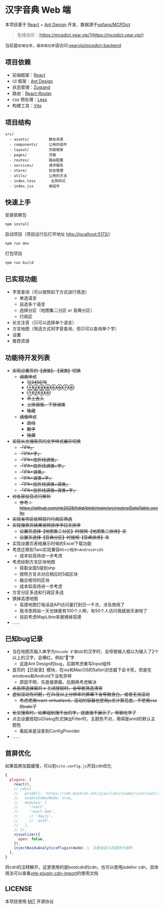 # 汉字音典 Web 端

本项目基于 [React](https://github.com/facebook/react) + [Ant Design](https://github.com/ant-design/ant-design) 开发，数据源于[osfans/MCPDict](https://github.com/osfans/MCPDict)

> 在线访问：[https://mcpdict.vear.vip/](https://mcpdict.vear.vip/)

当前是`前端仓库`，`服务端仓库`请访问:[vearvip/mcpdict-backend](https://github.com/vearvip/mcpdict-backend)

## 项目依赖

- 前端框架：[React](https://github.com/facebook/react)
- UI 框架：[Ant Design](https://github.com/ant-design/ant-design)
- 状态管理：[Zustand](https://github.com/pmndrs/zustand)
- 路由：[React-Router](https://github.com/ReactTraining/react-router)
- css 预处理：[Less](https://github.com/less/less.js)
- 构建工具：[Vite](https://github.com/vitejs/vite)

## 项目结构

```
src/
  - assets/         静态资源
  - components/     公用的组件
  - layout/         页面框架
  - pages/          页面
  - routes/         路由配置
  - services/       请求服务
  - store/          状态管理
  - utils/          公用的方法
  - index.less       全局样式
  - index.jsx       根组件
```

## 快速上手

安装依赖包

```bash
npm install
```

启动项目（项目运行后打开地址 [http://localhost:5173/](http://localhost:5173/)）

```bash
npm run dev
```

打包项目
```bash
npm run build
```
## 已实现功能
  - 字音查询（可以按照如下方式进行筛选）
    - 单选语言
    - 自选多个语言
    - 选择分区（地图集二分区 or 音典分区）
    - 行政区
  - 长文注音（只可以选择单个语言）
  - 方言地图（筛选方式同字音查询，但只可以查询单个字）
  - 设置
  - 推荐资源

## 功能待开发列表  
  - ~~实现设置页的【调值】、【调类】切换~~
    - ~~调类样式~~
      - ~~12345678~~
      - ~~①②③④⑤⑥⑦⑧~~
      - ~~①②③④~~
      - ~~平上去入~~
      - ~~上排调值、下排调类~~
      - ~~隐藏~~
    - ~~调值样式~~
      - ~~曲线~~
      - ~~数字~~
      - ~~隐藏~~
  - ~~实现长文搜索页的文字样式展示切换~~
    - ~~「IPA」~~
    - ~~「IPA+字」~~
    - ~~「IPA+曲折线调值」~~
    - ~~「IPA+曲折线调值+字」~~
    - ~~「IPA+调类」~~
    - ~~「IPA+调类+字」~~
    - ~~「IPA+曲折线调值+调类」~~
    - ~~「IPA+曲折线调值+调类+字」~~
  - ~~对各家拟音进行解析~~
    - ~~参考：https://github.com/nk2028/hdqt/blob/main/src/routes/DataTable.svelte~~
  - ~~实现省市区依照现行行政区筛选~~
  - ~~实现搜索页结果按照排序字段来排序~~
    - ~~设置页选择【地图集二分区】时按照【地图集二排序】来~~
    - ~~设置页选择【音典分区】时按照【音典排序】来~~
  - 实现设置页表格展示时候的Excel下载功能
  - 考虑迁移到Taro实现兼容`H5+小程序+Android+iOS`
    - 成本较高待进一步考虑
  - 考虑绘制方言区块地图
    - 获取全国5级别shp
    - 按照方言点对应相应的5级区块
    - 融合相邻的区块
    - 成本较高待进一步考虑
  - 方言分区多选和行政区多选
  - 换掉高德地图
    - 高德地图打电话说API访问量打到日一千次，涉及商用了
    - 我寻思网站一天也妹能有100个人啊，有50个人访问我就谢天谢地了
    - 目前考虑MapLibre来替换掉高德
  - ......
## 已知bug记录
  - 当在地图页输入单字为`Uncode 扩展G区`的汉字时，会导致输入框以为输入了2个以上的汉字，会爆红，例如“𰃘”字
    - 这是Ant Design的bug，后期考虑重写Input组件
  - 首页的【已收录】模块，在ios和MacOS的Safari浏览器下会卡死，但是在windows和Android下没有异样
    - 原因不明，先直接屏蔽，后期再考虑解决
  - ~~点击筛选弹窗的 x 关闭按钮时，会导致筛选清空~~
  - ~~虚拟滚动有问题，在2k及以上分辨率的屏幕下会导致空白，或者无法滚动~~
    - ~~考虑使用react-virtualized，滚动的容器也使用js来计算高度，不使用css的calc了~~
  - ~~长文搜索时，如果碰到搜不出的字，就直接不展示了，导致吃字了~~
  - 点击设置按钮以Dialog形式弹出Filter时，主题色不对，用得是antd的默认主题色
    - 看起来是没拿到ConfigProvider
  - ......

## 首屏优化
如果首屏加载缓慢，可以到`vite.config.js`开启cdn优化
```js
{
  plugins: [
    react(),
    // cdn({
    //   prodUrl: 'https://cdn.bootcdn.net/ajax/libs/{name}/{version}/{path}',
    //   enableInDevMode: true,
    //   modules: [
    //     'react', 
    //     'react-dom', 
    //     // 'dayjs', 
    //     // 'antd',
    //   ],
    // }), 
    visualizer({
      open: false,
    }),
    injectBaiduAnalyticsPlugin(mode) // 注册自定义百度统计插件
  ],
}
```
将cdn的注释解开，这里使用的是bootcdn的cdn，也可以使用jsdelivr cdn，具体用法可以查看[vite-plugin-cdn-import](https://github.com/MMF-FE/vite-plugin-cdn-import)的使用文档

## LICENSE
本项目使用 [MIT](./LICENSE) 开源协议
